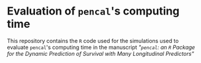 # Evaluation of `pencal`'s computing time

This repository contains the `R` code used for the simulations used to evaluate `pencal`'s computing time in the manuscript *"`pencal`: an `R` Package for the Dynamic Prediction of Survival with Many Longitudinal Predictors"*
